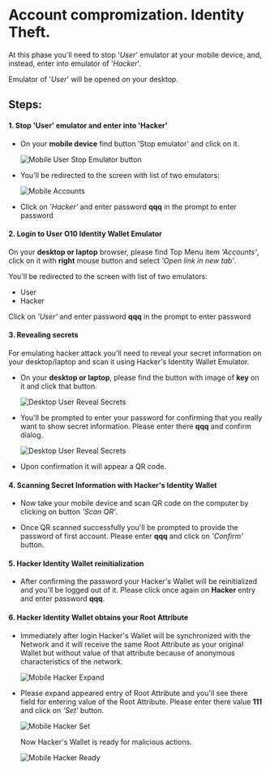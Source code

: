 ﻿# Account compromization. Identity Theft.

At this phase you'll need to stop '*User*' emulator at your mobile device, 
and, instead, enter into emulator of '*Hacker*'.

Emulator of '*User*' will be opened on your desktop.

## Steps:

#### 1. Stop 'User' emulator and enter into 'Hacker'
* On your **mobile device** find button 'Stop emulator' and click on it. 

  ![Mobile User Stop Emulator button](/scenarioImages/Mobile_User_WithAttr_StopEmulator.jpg)

* You'll be redirected to the screen with list of two emulators:

  ![Mobile Accounts](/scenarioImages/Mobile_Accounts_User_Hacker2.jpg)

* Click on *'Hacker'* and enter password **qqq** in the prompt to enter password


#### 2. Login to User O10 Identity Wallet Emulator
On your **desktop or laptop** browser, please find Top Menu item *'Accounts'*, 
click on it with **right** mouse button and select *'Open link in new tab'*.

You'll be redirected to the screen with list of two emulators:

  - User
  - Hacker

Click on *'User'* and enter password **qqq** in the prompt to enter password

#### 3. Revealing secrets
For emulating hacker attack you'll need to reveal your secret information on your desktop/laptop and scan it using Hacker's Identity Wallet Emulator.

* On your **desktop or laptop**, please find the button with image of **key** on it and click that button.

  ![Desktop User Reveal Secrets](/scenarioImages/Desktop_User_RevealSecrets.png)

* You'll be prompted to enter your password for confirming that you really want to show secret information. Please enter there **qqq** and confirm dialog.

  ![Desktop User Reveal Secrets](/scenarioImages/Desktop_User_ConfirmRevealSecrets.png)

* Upon confirmation it will appear a QR code.

#### 4. Scanning Secret Information with Hacker's Identity Wallet

* Now take your mobile device and scan QR code on the computer by clicking on button *'Scan QR'*. 

* Once QR scanned successfully you'll be prompted to provide the password of first account. 
Please enter **qqq** and click on *'Confirm'* button.

#### 5. Hacker Identity Wallet reinitialization

* After confirming the password your Hacker's Wallet will be reinitialized and you'll be logged out of it. 
Please click once again on **Hacker** entry and enter password **qqq**.

#### 6. Hacker Identity Wallet obtains your Root Attribute

* Immediately after login Hacker's Wallet will be synchronized with the Network and it will receive the same 
Root Attribute as your original Wallet but without value of that attribute because of anonymous 
characteristics of the network.

  ![Mobile Hacker Expand](/scenarioImages/Mobile_Hacker_Expand.jpg)

* Please expand appeared entry of Root Attribute and you'll see there field for entering value of the Root Attribute. Please enter there value **111** and click on *'Set'* button.

  ![Mobile Hacker Set](/scenarioImages/Mobile_Hacker_Set.jpg)

  Now Hacker's Wallet is ready for malicious actions.

  ![Mobile Hacker Ready](/scenarioImages/Mobile_Hacker_Ready.jpg)